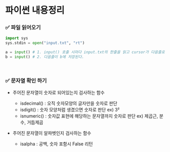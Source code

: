 # 파이썬 내용정리

### ✅ 파일 읽어오기

```python
import sys
sys.stdin = open("input.txt", "rt")

a = input() # 1. input() 호출 시마다 input.txt의 한줄을 읽고 cursor가 다음줄로 넘어간다.
b = input() # 2. 다음줄이 b에 저장된다.

```

<br>

### ✅ 문자열 확인 하기

- 주어진 문자열이 숫자로 되어있는지 검사하는 함수

  - isdecimal() : 오직 숫자모양의 글자만을 숫자로 판단
  - isdigit() : 숫자 모양처럼 생겼으면 숫자로 판단 ex) 3²
  - isnumeric() : 숫자값 표현에 해당하는 문자열까지 숫자로 판단 ex) 제곱근, 분수, 거듭제곱

- 주어진 문자열이 알파벳인지 검사하는 함수
  - isalpha : 공백, 숫자 포함시 False 리턴
